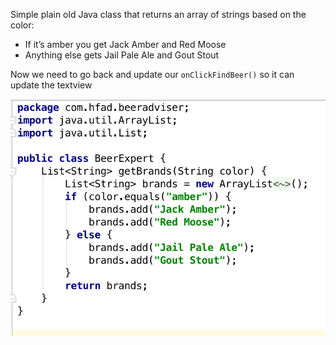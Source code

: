 Simple plain old Java class that returns an array of strings based on the color:
- If it’s amber you get Jack Amber and Red Moose 
- Anything else gets Jail Pale Ale and Gout Stout

Now we need to go back and update our `onClickFindBeer()` so it can update the textview

![](.guides/img/28morelogic.png)